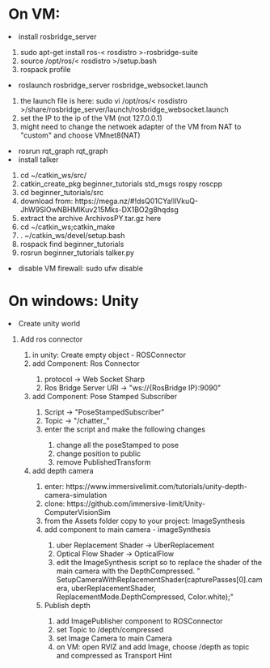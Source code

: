 
# On VM:

<li>install rosbridge_server</li>
<ol>
    <li>sudo apt-get install ros-< rosdistro >-rosbridge-suite</li>
    <li>source /opt/ros/< rosdistro >/setup.bash</li>
    <li>rospack profile</li>
</ol>

<li>roslaunch rosbridge_server rosbridge_websocket.launch</li>
<ol>
    <li>the launch file is here: sudo vi /opt/ros/< rosdistro >/share/rosbridge_server/launch/rosbridge_websocket.launch</li>
    <li>set the IP to the ip of the VM (not 127.0.0.1)</li>
    <li>might need to change the netwoek adapter of the VM from NAT to "custom" and choose VMnet8(NAT)</li>

</ol>
<li>rosrun rqt_graph rqt_graph</li>
<li>install talker</li>
<ol>
    <li>cd ~/catkin_ws/src/</li>
    <li>catkin_create_pkg beginner_tutorials std_msgs rospy roscpp</li>
    <li>cd beginner_tutorials/src</li>
    <li>download from: https://mega.nz/#!dsQ01CYa!llVkuQ-JhW9SlOwNBHMlKuv215Mks-DX1BO2g8hqdsg</li>
    <li>extract the archive ArchivosPY.tar.gz here</li>
    <li>cd ~/catkin_ws;catkin_make</li>
    <li>. ~/catkin_ws/devel/setup.bash</li>
    <li>rospack find beginner_tutorials</li>
    <li>rosrun beginner_tutorials talker.py</li>
</ol>
<li>disable VM firewall: sudo ufw disable</li>

# On windows: Unity

<li>Create unity world</li>
<ol>
    <li>Add ros connector</li>
    <ol>
        <li>in unity: Create empty object - ROSConnector</li>
        <li>add Component: Ros Connector</li>
        <ol>
            <li>protocol -> Web Socket Sharp</li>
            <li>Ros Bridge Server URl -> "ws://{RosBridge IP}:9090"</li>
        </ol>
        <li>add Component: Pose Stamped Subscriber</li>
        <ol>
            <li>Script -> "PoseStampedSubscriber"</li>
            <li>Topic -> "/chatter_"</li>
            <li>enter the script and make the following changes</li>
            <ol>
                <li>change all the poseStamped to pose</li>
                <li>change position to public</li>
                <li>remove PublishedTransform</li>
            </ol>
        </ol>
        <li>add depth camera</li>
        <ol>
            <li>enter: https://www.immersivelimit.com/tutorials/unity-depth-camera-simulation</li>
            <li>clone: https://github.com/immersive-limit/Unity-ComputerVisionSim</li>
            <li>from the Assets folder copy to your project: ImageSynthesis  </li>
            <li>add component to main camera - imageSynthesis  </li>
            <ol>
                <li>uber Replacement Shader -> UberReplacement </li>
                <li>Optical Flow Shader -> OpticalFlow </li>
                <li>edit the ImageSynthesis script so to replace the shader of the main camera with the DepthCompressed.
                "        SetupCameraWithReplacementShader(capturePasses[0].camera, uberReplacementShader, ReplacementMode.DepthCompressed, Color.white);" </li>
            </ol>
            <li>Publish depth</li>
            <ol>
                <li>add ImagePublisher component to ROSConnector</li>
                <li>set Topic to /depth/compressed</li>
                <li>set Image Camera to main Camera</li>
                <li>on VM: open RVIZ and add Image, choose /depth as topic and compressed as Transport Hint</li>
            </ol>
        </ol>
    </ol>
</ol>
